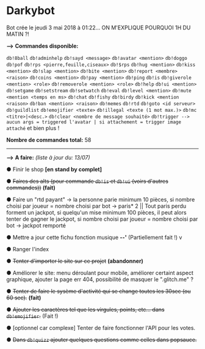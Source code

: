 # Darkybot

Bot crée le jeudi 3 mai 2018 à 01:22... ON M'EXPLIQUE POURQUOI 1H DU MATIN ?!

**-->** **Commandes disponible:**

`db!8ball`
`db!adminhelp`
`db!sayd <message>`
`db!avatar <mention>`
`db!doggo`
`db!pof`
`db!rps <pierre,feuille,ciseaux>`
`db!$rps`
`db!hug <mention>`
`db!kiss <mention>`
`db!slap <mention>`
`db!bite <mention>`
`db!report <membre> <raison>`
`db!coins <mention>`
`db!pay <mention>`
`db!ping`
`db!is`
`db!giverole <mention> <role>`
`db!removerole <mention> <role>`
`db!help`
`db!ui <mention>`
`db!setgame`
`db!setstream`
`db!setwatch`
`db!eval`
`db!level <mention>`
`db!mute <mention <temps en ms>`
`db!chat`
`db!fishy`
`db!birdy`
`db!kick <mention <raison>`
`db!ban <mention> <raison>`
`db!memes`
`db!rtd`
`db!goto <id serveur>`
`db!guildlist`
`db!emojifier <texte>`
`db!illegal <texte (1 mot max.)>`
`db!mc <titre>|<desc.>`
`db!clear <nombre de message souhaité>`
`db!trigger --> aucun args = triggered l'avatar | si attachement = trigger image attaché`
et bien plus !

  
**Nombre de commandes total:**  58

________________________________________________________________

**-->** **A faire:** *(liste à jour du: 13/07)* 

● Finir le shop **[en stand by complet]**    
  
● ~~Faires des alts (pour commande `db!is` et `db!ui` (voirs d'autres commandes))~~ **(fait)**   
  
● Faire un "rtd payant" -> la personne parie minimum 10 pièces, si nombre choisi par joueur = nombre choisi par bot -> paris* 2 || Tout paris perdu forment un jackpot, si quelqu'un mise minimum 100 pièces, il peut alors tenter de gagner le jackpot, si nombre choisi par joueur = nombre choisi par bot -> jackpot remporté  
  
● Mettre a jour cette fichu fonction musique **--'** (Partiellement fait !) v  
  
● Ranger l'index  
  
● ~~Tenter d'importer le site sur ce projet~~ **(abandonner)**  
  
● Améliorer le site: menu déroulant pour mobile, améliorer certaint aspect graphique, ajouter la page err 404, possibilité de masquer le ".glitch.me" ?  
  
● ~~Tenter de faire le sysème d'activité qui se change toutes les 30sec (ou 60 sec).~~ **(fait)**  
  
● ~~Ajouter les caractères tel que les virgules, points, etc... dans `db!emojifier`.~~ (Fait !)      
   
● [optionnel car complexe] Tenter de faire fonctionner l'API pour les votes.  
  
● ~~Dans `db!quizz` ajouter quelques questions comme celles dans popsauce.~~     
